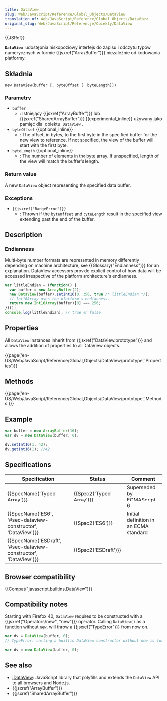 ```yaml
---
title: DataView
slug: Web/JavaScript/Reference/Global_Objects/DataView
translation_of: Web/JavaScript/Reference/Global_Objects/DataView
original_slug: Web/JavaScript/Referencje/Obiekty/DataView
---
```

{{JSRef}}

**`DataView`**  udostępnia niskopoziowy interfejs do zapisu i odczytu typów numerycznych w formie {{jsxref("ArrayBuffer")}} niezależnie od kodowania platformy.

## Składnia

    new DataView(buffer [, byteOffset [, byteLength]])

### Parametry

- `buffer`
  - : Istniejący {{jsxref("ArrayBuffer")}} lub {{jsxref("SharedArrayBuffer")}} {{experimental_inline}} używany jako pamięć dla  obiektu  `DataView` .
- `byteOffset` {{optional_inline}}
  - : The offset, in bytes, to the first byte in the specified buffer for the new view to reference. If not specified, the view of the buffer will start with the first byte.
- `byteLength` {{optional_inline}}
  - : The number of elements in the byte array. If unspecified, length of the view will match the buffer's length.

### Return value

A new `DataView` object representing the specified data buffer.

### Exceptions

- `{{jsxref("RangeError")}}`
  - : Thrown if the `byteOffset` and `byteLength` result in the specified view extending past the end of the buffer.

## Description

### Endianness

Multi-byte number formats are represented in memory differently depending on machine architecture, see {{Glossary("Endianness")}} for an explanation. DataView accessors provide explicit control of how data will be accessed irrespective of the platform architecture's endianness.

```js
var littleEndian = (function() {
  var buffer = new ArrayBuffer(2);
  new DataView(buffer).setInt16(0, 256, true /* littleEndian */);
  // Int16Array uses the platform's endianness.
  return new Int16Array(buffer)[0] === 256;
})();
console.log(littleEndian); // true or false
```

## Properties

All `DataView` instances inherit from {{jsxref("DataView.prototype")}} and allows the addition of properties to all DataView objects.

{{page('en-US/Web/JavaScript/Reference/Global_Objects/DataView/prototype','Properties')}}

## Methods

{{page('en-US/Web/JavaScript/Reference/Global_Objects/DataView/prototype','Methods')}}

## Example

```js
var buffer = new ArrayBuffer(16);
var dv = new DataView(buffer, 0);

dv.setInt16(1, 42);
dv.getInt16(1); //42
```

## Specifications

| Specification                                                                        | Status                           | Comment                                |
| ------------------------------------------------------------------------------------ | -------------------------------- | -------------------------------------- |
| {{SpecName('Typed Array')}}                                                 | {{Spec2('Typed Array')}} | Superseded by ECMAScript 6             |
| {{SpecName('ES6', '#sec-dataview-constructor', 'DataView')}}     | {{Spec2('ES6')}}             | Initial definition in an ECMA standard |
| {{SpecName('ESDraft', '#sec-dataview-constructor', 'DataView')}} | {{Spec2('ESDraft')}}     |                                        |

## Browser compatibility

{{Compat("javascript.builtins.DataView")}}

## Compatibility notes

Starting with Firefox 40, `DataView` requires to be constructed with a {{jsxref("Operators/new", "new")}} operator. Calling `DataView()` as a function without `new`, will throw a {{jsxref("TypeError")}} from now on.

```js example-bad
var dv = DataView(buffer, 0);
// TypeError: calling a builtin DataView constructor without new is forbidden
```

```js example-good
var dv = new DataView(buffer, 0);
```

## See also

- [jDataView](https://github.com/jDataView/jDataView): JavaScript library that polyfills and extends the `DataView` API to all browsers and Node.js.
- {{jsxref("ArrayBuffer")}}
- {{jsxref("SharedArrayBuffer")}}
